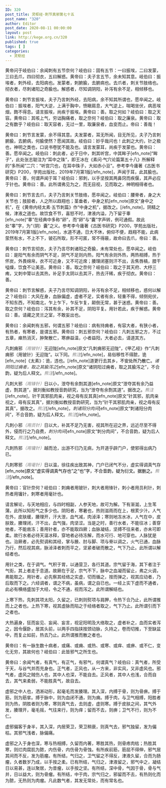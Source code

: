 ```yaml
---
ID: 320
post_title: 灵枢经·刺节真邪第七十五
post_name: "320"
author: Editor
post_date: 2020-08-11 00:00:00
layout: post
link: http://kege.org.cn/320
published: true
tags: [ ]
categories:
  - 灵枢经
---
```

黄帝问于岐伯曰：余闻刺有五节奈何？岐伯曰：固有五节：一曰振埃，二曰发蒙，三曰去爪，四曰彻衣，五曰解惑。黄帝曰：夫子言五节，余未知其意。岐伯曰：振埃者，刺外经，去阳病也。发蒙者，刺腑腧，去腑病也。去爪者，刺关节肢络也。彻衣者，尽刺诸阳之奇腧也。解惑者，尽知调阴阳，补泻有余不足，相倾移也。

黄帝曰：刺节言振埃，夫子乃言刺外经，去阳病，余不知其所谓也，愿卒闻之。岐伯曰：振埃者，阳气大逆，上满于胸中，愤瞋肩息，大气逆上，喘喝坐伏，病恶埃烟，䭇不得息。请言振埃，尚疾于振埃。黄帝曰：善。取之何如？岐伯曰：取之天容。黄帝曰：其咳上气，穷诎胸痛者，取之奈何？岐伯曰：取之廉泉。黄帝曰：取之有数乎？岐伯曰：取天容者，无过一里，取廉泉者，血变而止。帝曰：善哉！

黄帝曰：刺节言发蒙，余不得其意。夫发蒙者，耳无所闻，目无所见，夫子乃言刺腑腧，去腑病，何腧使然？愿闻其故。岐伯曰：妙乎哉问也！此刺之大约，针之极也，神明之类也，口说书卷犹不能及也。请言发蒙耳，尚疾于发蒙也。黄帝曰：善。愿卒闻之。岐伯曰：刺此者，必于日中，刺其听宫，中其眸子[efn_note]“眸子”，此处张志聪注为“耳中之珠”，即王冰在《素问·气穴论篇第五十八》所解释的“多所闻”二穴：“听宫穴也，在耳中珠子，大如赤小豆”。参考李今庸著《古医书研究》P200，学苑出版社，2019年7月第1版[/efn_note]，声闻于耳，此其腧也。黄帝曰：善，何谓声闻于耳？岐伯曰：邪刺，以手坚按其两鼻窍而疾偃，其声必应于针也。黄帝曰：善。此所谓弗见为之，而无目视，见而取之，神明相得者也。

黄帝曰：刺节言去爪，夫子乃言刺关节肢络，愿卒闻之。岐伯曰：腰脊者，身之大关节也；肢胫者，人之所以趋翔也；茎垂者，中身之机[efn_note]原文“身中之机”，在《黄帝内经太素·五节刺篇》作“中身之机”，据改之。[/efn_note]，阴精之候，津液之道也。故饮食不节，喜怒不时，津液内溢，乃下留于睾[efn_note]“睾”在经典中多称“卵”，而“卵”与“囊”字声转，例可通假。故此处“睾”字，为“（阴）囊”之义。参考李今庸著《古医书研究》P200，学苑出版社，2019年7月第1版[/efn_note]，水道不通，日大不休，俯仰不便，趋翔不能，此病荥然有水，不上不下，铍石所取，形不可匿，常不得蔽，故命曰去爪，帝曰：善。

黄帝曰：刺节言彻衣，夫子乃言尽刺诸阳之奇腧，未有常处也，愿卒闻之。岐伯曰：是阳气有余而阴气不足，阴气不足则内热，阳气有余则外热，两热相搏，热于怀炭，外畏绵帛，衣不可近身，又不可近席；腠理闭塞则汗不出，舌焦唇槁，腊干嗌燥，饮食不让美恶。黄帝曰：善。取之奈何？岐伯曰：取之于其天府、大杼三痏，又刺中膂以去其热，补足手太阴以去其汗，热去汗稀，疾于彻衣。黄帝曰：善。

黄帝曰：刺节言解惑，夫子乃言尽知调阴阳，补泻有余不足，相倾移也，惑何以解之？岐伯曰：大风在身，血脉偏虚，虚者不足，实者有余，轻重不得，倾侧宛伏，不知东西，不知南北，乍上乍下，乍反乍复，颠倒无常，甚于迷惑。黄帝曰：善。取之奈何？岐伯曰：泻其有余，补其不足，阴阳平复。用针若此，疾于解惑。黄帝曰：善。请藏之灵兰之室，不敢妄出也。

黄帝曰：余闻刺有五邪，何谓五邪？岐伯曰：病有持痈者，有容大者，有狭小者，有热者，有寒者，是谓五邪。黄帝曰：刺五邪奈何？岐伯曰：凡刺五邪之方，不过五章，瘅热消灭，肿聚散亡，寒痹益温，小者益阳，大者必去，请道其方。

凡刺痈邪<span style="color: #808080;"><em>（用铍针）</em></span>无迎陇[efn_note]原文“凡刺痈邪无迎陇”，《甲乙经》作“凡刺痈邪（用铍针）无迎陇”。以下同。<span style="color: #808080;"><em>熊注</em></span>[/efn_note]，易俗移性不得脓，诡[efn_note]《太素》：诡，违也。[/efn_note]道更行去其乡，<span style="color: #333333;"><span style="color: #000000;">不安处所乃散亡。</span><em>诸阴阳过痈者，取之其腧泻之</em></span>[efn_note]原文“诸阴阳过痈者，取之其腧泻之”，不合韵，疑为后人释文。<span style="color: #808080;"><em>熊注</em></span>[/efn_note]<span style="color: #333333;">。</span>

凡刺大邪<span style="color: #808080;"><em>（用锋针）</em></span>日以小，泄夺有余剽其道[efn_note]原文“泄夺其有余乃益虚，剽其道”，据刘衡如教授音韵研究，当为“泄夺有余剽其道”。据改之。<span style="color: #808080;"><em>熊注</em></span>[/efn_note]，针干其邪肌肉亲，视之毋有反其真[efn_note]原文“针其邪，肌肉亲视之，毋有反其真”，据刘衡如教授音韵研究，当为“针干其邪肌肉亲，视之毋有反其真”，据改之。<span style="color: #808080;"><em>熊注</em></span>[/efn_note]，<span style="color: #333333;"><em>刺诸阳分肉间</em></span>[efn_note]原文“刺诸阳分肉间”，不合音韵，疑为后人释文。<span style="color: #808080;"><em>熊注</em></span>[/efn_note]。

凡刺小邪<span style="color: #808080;"><em>（用员针）</em></span>日以大，补其不足乃无害，视其所在迎之界，远近尽至不得外，侵而行之乃自费，<span style="color: #333333;"><em>刺分肉间</em></span>[efn_note]原文“刺分肉间”，不合音韵，疑为后人释文。<span style="color: #808080;"><em>熊注</em></span>[/efn_note]。

凡刺热邪<span style="color: #808080;"><em>（用镵针）</em></span>越而沧，出游不归乃无病，为开道乎辟门户，使邪得出病乃已。

凡刺寒邪<span style="color: #808080;"><em>（用毫针）</em></span>日以温，徐往疾出致其神，门户已闭气不分，虚实得调真气存<span style="color: #333333;"><span style="color: #000000;">[efn_note]原文“虚实得调真气存也”之“也”字，不合音韵，疑为衍文。据删之。<span style="color: #808080;"><em>熊注</em></span>[/efn_note]</span></span>。

黄帝曰：官针奈何？岐伯曰：刺痈者用铍针，刺大者用锋针，刺小者用员利针，刺热者用镵针，刺寒者用毫针也。

请言解论，与天地相应，与四时相副，人参天地，故可为解。下有渐洳，上生苇蒲，此所以知形气之多少也。阴阳者，寒暑也，热则滋雨而在上，根荄少汁。人气在外，皮肤缓，腠理开，汗大泄，血气减，肉淖泽；寒则地冻水冰，人气在中，皮肤致，腠理闭，汗不出，血气强，肉坚涩。当是之时，善行水者，不能往冰；善穿地者，不能凿冻；善用针者，亦不能取四厥；血脉凝结，坚搏不往来者，亦未可即柔。故行水者必待天温冰释，穿地者必待冻解，而水可行、地可穿也。人脉犹是也。治厥者，必先熨调和其经，掌与腋、肘与脚、项与脊以调之，火气已通，血脉乃行，然后视其病，脉淖泽者刺而平之，坚紧者破而散之，气下乃止。此所谓以解结者也。

用针之类，在于调气。气积于胃，以通营卫，各行其道。宗气留于海，其下者注于气街，其上者走于息道。故厥在于足，宗气不下，脉中之血凝而留止，弗之火调，弗能取之。用针者，必先察其经络之实虚，切而循之，按而弹之，视其应动者，乃后取而下之。六经调者，谓之不病，虽病，谓之自已也。一经上实下虚而不通者，此必有横络盛加于大经，令之不通，视而泻之。此所谓解结也。

上寒下热，先刺其项太阳，久留之，已刺则熨项与肩胛，令热下合乃止，此所谓推而上之者也。上热下寒，视其虚脉而陷之于经络者取之，气下乃止。此所谓引而下之者也。

大热遍身，狂而妄见、妄闻、妄言，视足阳明及大络取之，虚者补之，血而实者泻之，因令偃卧，居其头前，以两手四指挟按颈动脉，久持之，卷而切推，下至缺盆中，而复止如前，热去乃止。此所谓推而散之者也。

黄帝曰：有一脉生数十病者，或痛、或痈、或热、或寒、或痒、或痹、或不仁，变化无穷，其故何也？岐伯曰：此皆邪气之所生也。

黄帝曰：余闻气者，有真气，有正气，有邪气，何谓真气？岐伯曰：真气者，所受于天，与谷气并而充身也。正气者，正风也，从一方来，非实风，又非虚风也。邪气者，虚风之贼伤人也，其中人也深，不能自去。正风者，其中人也浅，合而自去，其气来柔弱，不能胜真气，故自去。

虚邪之中人也，洒淅动形，起毫毛而发腠理。其入深，内搏于骨，则为骨痹。搏于筋，则为筋挛。搏于脉中，则为血闭不通，则为痈。搏于肉，与卫气相搏，阳胜者则为热，阴胜者则为寒，寒则真气去，去则虚，虚则寒。搏于皮肤之间，其气外发，腠理开，毫毛摇，气往来行，则为痒；留而不去，则痹；卫气不行，则为不仁。

虚邪偏客于身半，其入深，内居荣卫，荣卫稍衰，则真气去，邪气独留，发为偏枯。其邪气浅者，脉偏痛。

虚邪之入于身也深，寒与热相搏，久留而内著，寒胜其热，则骨疼肉枯；热胜其寒，则烂肉腐肌为脓，内伤骨，内伤骨为骨蚀。有所疾前筋，筋屈不得伸，邪气居其间而不反，发为筋瘤。有所结，气归之，卫气留之不得反，津液久留，合而为肠瘤，久者数岁乃成，以手按之柔。已有所结，气归之，津液留之，邪气中之，凝结日以易甚，连以聚居，为昔瘤，以手按之坚。有所结，深中骨，气因于骨，骨与气并，日以益大，则为骨瘤。有所结，中于肉，宗气归之，邪留而不去，有热则化而为脓，无热则为肉瘤。凡此数气者，其发无常处，而有常名也。